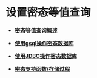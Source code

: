 # 设置密态等值查询<a name="ZH-CN_TOPIC_0000001149468043"></a>

-   **[密态等值查询概述](密态等值查询概述.md)**

-   **[使用gsql操作密态数据库](使用gsql操作密态数据库.md)**

-   **[使用JDBC操作密态数据库](使用JDBC操作密态数据库.md)**

-   **[密态支持函数/存储过程](密态支持函数-存储过程.md)**
